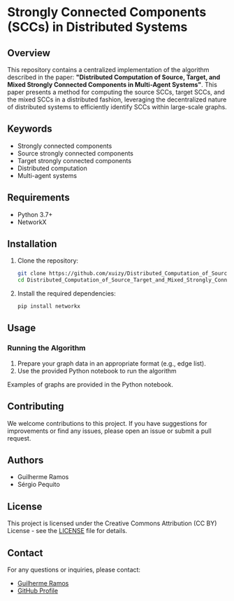# Strongly Connected Components (SCCs) in Distributed Systems

## Overview

This repository contains a centralized implementation of the algorithm described in the paper: **"Distributed Computation of Source, Target, and Mixed Strongly Connected Components in Multi-Agent Systems"**. This paper presents a method for computing the source SCCs, target SCCs, and the mixed SCCs in a distributed fashion, leveraging the decentralized nature of distributed systems to efficiently identify SCCs within large-scale graphs.

## Keywords

- Strongly connected components
- Source strongly connected components
- Target strongly connected components
- Distributed computation
- Multi-agent systems


## Requirements

- Python 3.7+
- NetworkX


## Installation

1. Clone the repository:
    ```bash
    git clone https://github.com/xuizy/Distributed_Computation_of_Source_Target_and_Mixed_Strongly_Connected_Components/tree/main
    cd Distributed_Computation_of_Source_Target_and_Mixed_Strongly_Connected_Components
    ```

2. Install the required dependencies:
    ```bash
    pip install networkx
    ```

## Usage

### Running the Algorithm

1. Prepare your graph data in an appropriate format (e.g., edge list).
2. Use the provided Python notebook to run the algorithm


Examples of graphs are provided in the Python notebook. 

## Contributing

We welcome contributions to this project. If you have suggestions for improvements or find any issues, please open an issue or submit a pull request.

## Authors

* Guilherme Ramos
* Sérgio Pequito

## License

This project is licensed under the Creative Commons Attribution (CC BY) License - see the [LICENSE](LICENSE) file for details.

## Contact

For any questions or inquiries, please contact:

- [Guilherme Ramos](mailto:guilherme.ramos@tecnico.ulisboa.pt)
- [GitHub Profile](https://github.com/xuizy)
